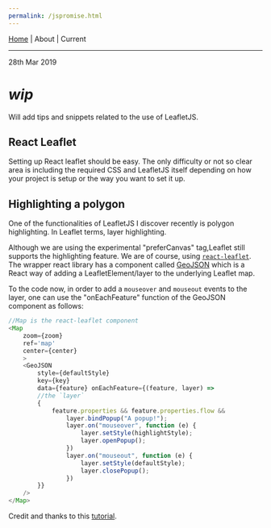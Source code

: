 ```yaml
---
permalink: /jspromise.html
---
```

[Home](https://layik.github.io) | About | Current
<hr/>

28th Mar 2019

# *wip*

Will add tips and snippets related to the use of LeafletJS.

## React Leaflet
Setting up React leaflet should be easy. The only difficulty or not so clear area is including the required CSS and LeafletJS itself depending on how your project is setup or the way you want to set it up.

## Highlighting a polygon
 One of the functionalities of LeafletJS I discover recently is polygon highlighting. In Leaflet terms, layer highlighting.

Although we are using the experimental "preferCanvas" tag,Leaflet still supports the highlighting feature. We are of course, using [`react-leaflet`](https://github.com/PaulLeCam/react-leaflet). The wrapper react library has a component called [GeoJSON](https://github.com/PaulLeCam/react-leaflet/blob/master/src/GeoJSON.js) which is a React way of adding a LeafletElement/layer to the underlying Leaflet map.

To the code now, in order to add a `mouseover` and `mouseout` events to the layer, one can use the "onEachFeature" function of the GeoJSON component as follows:

```js
//Map is the react-leaflet component
<Map
    zoom={zoom}
    ref='map'
    center={center}
    >
    <GeoJSON
        style={defaultStyle}
        key={key}
        data={feature} onEachFeature={(feature, layer) => 
        //the `layer`
        {
            feature.properties && feature.properties.flow &&
                layer.bindPopup("A popup!");
                layer.on("mouseover", function (e) {
                    layer.setStyle(highlightStyle);
                    layer.openPopup();
                })
                layer.on("mouseout", function (e) {
                    layer.setStyle(defaultStyle);
                    layer.closePopup();
                })
        }} 
    />
</Map>
```
Credit and thanks to this [tutorial](http://palewi.re/posts/2012/03/26/leaflet-recipe-hover-events-features-and-polygons/).
